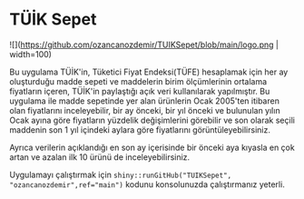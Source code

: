 # TÜİK Sepet

![](https://github.com/ozancanozdemir/TUIKSepet/blob/main/logo.png | width=100)


Bu uygulama TÜİK'in, Tüketici Fiyat Endeksi(TÜFE) hesaplamak için her ay oluşturduğu madde sepeti ve  maddelerin birim ölçümlerinin ortalama fiyatların içeren, TÜİK'in paylaştığı açık veri kullanılarak yapılmıştır. Bu uygulama ile madde sepetinde yer alan ürünlerin Ocak 2005'ten itibaren olan fiyatlarını inceleyebilir,  bir ay önceki, bir yıl önceki ve bulunulan yılın Ocak ayına göre fiyatların yüzdelik değişimlerini görebilir ve son olarak seçili maddenin son 1 yıl içindeki aylara göre fiyatlarını görüntüleyebilirsiniz.

Ayrıca verilerin açıklandığı en son ay içerisinde bir önceki aya kıyasla en çok artan ve azalan ilk 10 ürünü de inceleyebilirsiniz.

Uygulamayı çalıştırmak için ```shiny::runGitHub("TUIKSepet", "ozancanozdemir",ref="main")``` kodunu konsolunuzda çalıştırmanız yeterli.
